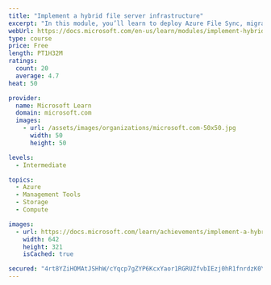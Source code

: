 ```yaml
---
title: "Implement a hybrid file server infrastructure"
excerpt: "In this module, you’ll learn to deploy Azure File Sync, migrate from DFS, and use Storage Migration Services to migrate file servers to Azure."
webUrl: https://docs.microsoft.com/en-us/learn/modules/implement-hybrid-file-server-infrastructure/
type: course
price: Free
length: PT1H32M
ratings:
  count: 20
  average: 4.7
heat: 50

provider:
  name: Microsoft Learn
  domain: microsoft.com
  images:
    - url: /assets/images/organizations/microsoft.com-50x50.jpg
      width: 50
      height: 50

levels:
  - Intermediate

topics:
  - Azure
  - Management Tools
  - Storage
  - Compute

images:
  - url: https://docs.microsoft.com/learn/achievements/implement-a-hybrid-file-server-infrastructure-social.png
    width: 642
    height: 321
    isCached: true

secured: "4rt8YZiHOMAtJSHhW/cYqcp7gZYP6KcxYaor1RGRUZfvbIEzj0hR1fnrdzK0YL/KGDm6miVd2v/jq/yPvytOjxXrQ6c00moudcsdETfZWh8MMrSB/RGstqJbcEtzzU7T4AqxJ06AFwlX1f1VlSzGUz3+sSbYTlS5otas6zY4FFf/lIM+QCeB85Je7TPPjg775KTPyiBJpf0Pvqjrw9jDnQD/fvpXnnE4izvzHwskJoADdDkHOL+aPe91p3NaVE7NhTYflG7BoIlr89j4QHSkghfM4dYhPdcnRmlHVnHzfRerxL6BViELm8uXVfIasH7yw4vRNHcMQmbqHt/lpS8Tp81mOBOccKBRRSqezHhvfyYiUY/avynPwRQy0eaJJMopbPGx+p5Rg2c+XO0JDAJg8lfqoFer04dkir4meUsb99Y=;9nUoCWwDf6FMNpWIMc5uGw=="
---
```


